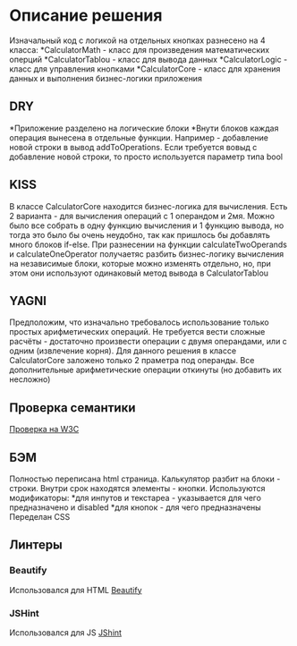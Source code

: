 # Описание решения
Изначальный код с логикой на отдельных кнопках разнесено на 4 класса:
*CalculatorMath - класс для произведения математических оперций
*CalculatorTablou - класс для вывода данных
*CalculatorLogic - класс для управления кнопками
*CalculatorCore - класс для хранения данных и выполнения бизнес-логики приложения
## DRY
*Приложение разделено на логические блоки
*Внути блоков каждая операция вынесена в отдельные функции. Например - добавление новой строки в вывод addToOperations. Если требуется вовыд с добавление новой строки, то просто используется параметр типа bool
## KISS
В классе CalculatorCore находится бизнес-логика для вычисления. Есть 2 варианта - для вычисления операций с 1 операндом и 2мя. Можно было все собрать в одну функцию вычисления и 1 функцию вывода, но тогда это было бы очень неудобно, так как пришлось бы добавлять много блоков if-else. При разнесении на функции calculateTwoOperands и calculateOneOperator получаетяс разбить бизнес-логику вычисления на независимые блоки, которые можно изменять отдельно, но, при этом они используют одинаковый метод вывода в CalculatorTablou
## YAGNI 
Предположим, что изначально требовалось использование только простых арифметических операций. Не требуется вести сложные расчёты - достаточно произвести операции с двумя операндами, или с одним (извлечение корня). Для данного решения в классе CalculatorCore заложено только 2 праметра под операнды. Все дополнительные арифметические операции откинуты (но добавить их несложно)
## Проверка семантики
[Проверка на W3C](w3c.png)
## БЭМ
Полностью переписана html страница. Калькулятор разбит на блоки - строки. Внутри срок находятся элементы - кнопки. Используются модификаторы:
*для инпутов и текстареа - указывается для чего предназначено и disabled
*для кнопок - для чего предназначены
Переделан CSS
## Линтеры
### Beautify 
Использовался для HTML
[Beautify](beautify.png)
### JSHint
Использовался для JS
[JShint](jshint.png)




